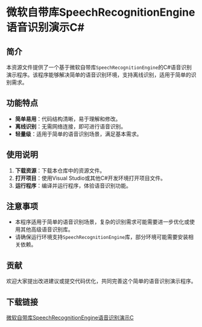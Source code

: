 # 微软自带库SpeechRecognitionEngine语音识别演示C#

## 简介

本资源文件提供了一个基于微软自带库`SpeechRecognitionEngine`的C#语音识别演示程序。该程序能够解决简单的语音识别环境，支持离线识别，适用于简单的识别需求。

## 功能特点

- **简单易用**：代码结构清晰，易于理解和修改。
- **离线识别**：无需网络连接，即可进行语音识别。
- **轻量级**：适用于简单的语音识别场景，满足基本需求。

## 使用说明

1. **下载资源**：下载本仓库中的资源文件。
2. **打开项目**：使用Visual Studio或其他C#开发环境打开项目文件。
3. **运行程序**：编译并运行程序，体验语音识别功能。

## 注意事项

- 本程序适用于简单的语音识别场景，复杂的识别需求可能需要进一步优化或使用其他高级语音识别库。
- 请确保运行环境支持`SpeechRecognitionEngine`库，部分环境可能需要安装相关依赖。

## 贡献

欢迎大家提出改进建议或提交代码优化，共同完善这个简单的语音识别演示程序。

## 下载链接

[微软自带库SpeechRecognitionEngine语音识别演示C](https://pan.quark.cn/s/94cfa6510e29)